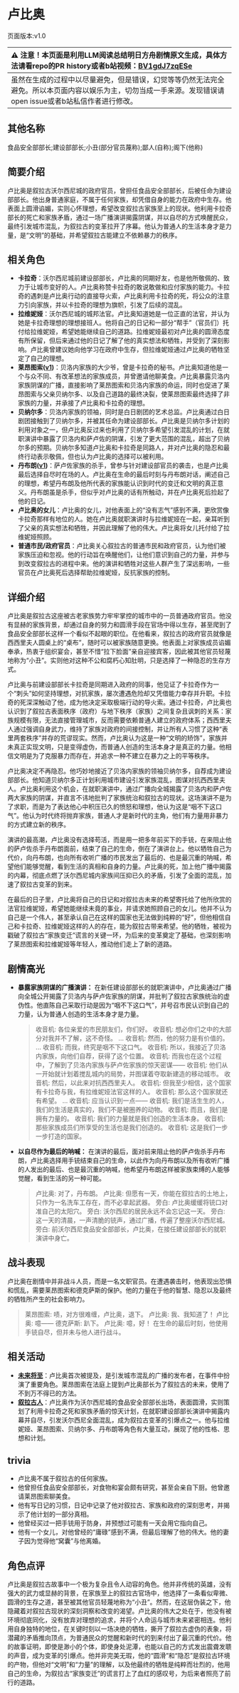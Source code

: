 # 卢比奥
页面版本:v1.0
 

| :warning: 注意！本页面是利用LLM阅读总结明日方舟剧情原文生成，具体方法请看repo的PR history或者b站视频：[BV1gdJ7zqESe](https://www.bilibili.com/video/BV1gdJ7zqESe/)         |
|:----------------------------|
| 虽然在生成的过程中以尽量避免，但是错误，幻觉等等仍然无法完全避免。所以本页面内容以娱乐为主，切勿当成一手来源。发现错误请open issue或者b站私信作者进行修改。|



## 其他名称
食品安全部部长;建设部部长;小丑(部分官员蔑称);鄙人(自称);阁下(他称)
## 简要介绍
卢比奥是叙拉古沃尔西尼城的政府官员，曾担任食品安全部部长，后被任命为建设部部长。他出身普通家庭，不属于任何家族，却凭借自身的能力在政府中生存。他表面上圆滑谄媚，实则心怀理想，希望改变叙拉古家族至上的现状。他利用卡拉奇部长的死亡和家族矛盾，通过一场广播演讲揭露阴谋，并以自尽的方式唤醒民众，最终引发城市混乱，为叙拉古的变革拉开了序幕。他认为普通人的生活本身才是力量，是“文明”的基础，并希望叙拉古能建立不依赖暴力的秩序。
## 相关角色
-   **卡拉奇**：沃尔西尼城前建设部部长，卢比奥的同期好友，也是他所敬佩的、致力于让城市变好的人。卢比奥称赞卡拉奇的敢说敢做和应付家族的能力。卡拉奇的遇刺是卢比奥行动的直接导火索，卢比奥利用卡拉奇的死，将公众的注意力引向家族，并以卡拉奇的理想为旗帜，引发了后续的混乱。
-   **拉维妮娅**：沃尔西尼城的城邦法官。卢比奥知道她是一位正直的法官，并认为她是卡拉奇理想的理想接班人。他将自己的日记和一部分“帮手”（官员们）托付给拉维妮娅，希望她能继续自己的道路。拉维妮娅最初对卢比奥的圆滑态度有所保留，但后来通过他的日记了解了他的真实想法和牺牲，并受到了深刻影响。卢比奥曾建议她向他学习在政府中生存，但拉维妮娅通过卢比奥的牺牲坚定了自己的理想。
-   **莱昂图索([v1](extended_char_lai_ang_tu_suo.md))**：贝洛内家族的大少爷，曾是卡拉奇的秘书。卢比奥知道他是一个与众不同、有改革想法的家族成员，并曾邀请他聊美食。卢比奥暴露贝洛内家族阴谋的广播，直接影响了莱昂图索和贝洛内家族的命运，同时也促进了莱昂图索与父亲贝纳尔多、以及自己道路的最终决裂，使莱昂图索最终选择了非家族的力量，并承接了卢比奥和卡拉奇的理想。
-   **贝纳尔多**：贝洛内家族的领袖，同时是白日剧团的艺术总监。卢比奥通过白日剧团接触到了贝纳尔多，并被其任命为建设部部长。卢比奥是贝纳尔多计划的利用对象之一，但卢比奥反过来也利用了贝纳尔多希望引发混乱的计划，在就职演讲中暴露了贝洛内和萨卢佐的阴谋，引发了更大范围的混乱，超出了贝纳尔多的预期。贝纳尔多知道卢比奥和卡拉奇是同路人，并对卢比奥的隐忍和最终行动表示敬佩，但也认为卢比奥的选择可以被利用。
-   **丹布朗([v1](extended_char_dan_bu_lang.md))**：萨卢佐家族的杀手，曾参与针对建设部官员的袭击，也是卢比奥最后选择自尽时在场的人。卢比奥在生命的最后时刻与丹布朗对话，阐述自己的理想，希望丹布朗及他所代表的家族能认识到时代的变迁和文明的真正意义。丹布朗虽是杀手，但似乎对卢比奥的话有所触动，并在卢比奥死后捡起了他的日记。
-   **卢比奥的女儿**：卢比奥的女儿，对他表面上的“没有志气”感到不满，更欣赏像卡拉奇那样有地位的人。她在卢比奥就职演讲时与拉维妮娅在一起，亲耳听到了父亲的真实想法和牺牲，并因此理解了他的伟大。卢比奥将女儿托付给了拉维妮娅照顾。
-   **普通市民/政府官员**：卢比奥关心叙拉古的普通市民和政府官员，认为他们被家族压迫和忽视。他的行动旨在唤醒他们，让他们意识到自己的力量，并参与到改变叙拉古的进程中来。他的演讲和牺牲对这些人群产生了深远影响，一些官员在卢比奥死后选择帮助拉维妮娅，反抗家族的控制。
## 详细介绍
卢比奥是叙拉古这座被古老家族势力牢牢掌控的城市中的一员普通政府官员。他没有显赫的家族背景，却通过自身的努力和圆滑手段在官场中得以生存，甚至爬到了食品安全部部长这样一个看似不起眼的职位。在他看来，叙拉古的政府官员就像是西西里夫人圆桌上的“桌布”，随时可以被家族随意更换。他表面上对家族成员谄媚奉承，热衷于组织宴会，甚至不惜“拉下脸面”亲自迎接宾客，因此被其他官员轻蔑地称为“小丑”。实则他对这种不公和腐朽心知肚明，只是选择了一种隐忍的生存方式。

卢比奥与前建设部部长卡拉奇是同期进入政府的同事，他见证了卡拉奇作为一个“刺头”如何坚持理想，对抗家族，屡次遭遇危险却又凭借能力幸存并升职。卡拉奇的死深深触动了他，成为他决定采取极端行动的导火索。通过卡拉奇，卢比奥也认识到了叙拉古表面秩序（政府）与地下秩序（家族）之间复杂且讽刺的关系：家族规模有限，无法直接管理城市，反而需要依赖普通人建立的政府体系；西西里夫人通过强调自身武力，维持了家族对政府的间接控制，并让所有人习惯了这种“表里两套秩序”并存的荒谬现实。然而，卢比奥认为这是一种“文明的矫饰”，家族并未真正实现文明，只是变得虚伪，而普通人创造的生活本身才是真正的力量。他相信文明是为了克服暴力而存在，并追求一种不建立在暴力之上的平等秩序。

卢比奥决定不再隐忍。他巧妙地接近了贝洛内家族的领袖贝纳尔多，自荐成为建设部部长。他知道贝纳尔多正计划利用城市建设引发家族混乱，图谋对抗西西里夫人。卢比奥利用这个机会，在就职演讲中，通过广播向全城揭露了贝洛内和萨卢佐两大家族的阴谋，并直言不讳地批判了家族统治和叙拉古的现状。这场演讲不是为了求职，而是为了表达他心中积压已久的愤怒和理想，他认为这是“咽不下这口气”。他认为时代终将抛弃家族，普通人才是新时代的主角，他们有力量用非暴力的方式建立新的秩序。

演讲的最高潮，卢比奥没有选择苟活，而是用一把多年前买下的手铳，在来阻止他的萨卢佐杀手丹布朗面前，结束了自己的生命，倒在了演讲台上。他以牺牲自己为代价，向丹布朗，也向所有收听广播的市民发出了最后的、也是最沉重的呐喊，希望他们能够觉醒，看到生活的真相和自身的力量。卢比奥的死，加上他广播中揭露的内幕，彻底点燃了沃尔西尼城内家族间压抑已久的矛盾，引发了全面的混乱，加速了叙拉古变革的到来。

在最后的日子里，卢比奥将自己的日记和对叙拉古未来的希望寄托给了他所欣赏的法官拉维妮娅，希望她能继续未竟的事业，并请求她照顾自己的女儿。他并不认为自己是一个伟人，甚至承认自己在这样的国家也无法做到纯粹的“好”，但他相信自己和卡拉奇、拉维妮娅这样的人的存在，能为叙拉古带来希望。他的牺牲，被视为戳破了叙拉古“家族变迁”谎言的关键一环，为后来的变革奠定了基础，也深刻影响了莱昂图索和拉维妮娅等年轻人，推动他们走上了新的道路。
## 剧情高光
*   **暴露家族阴谋的广播演讲：** 在新任建设部部长的就职演讲中，卢比奥通过广播向全城公开揭露了贝洛内与萨卢佐家族的阴谋，并批判了叙拉古家族统治的虚伪性。他直陈自己采取行动是因为“咽不下这口气”，并号召市民认识到自己的力量，认为普通人创造的生活本身才是力量。
    > 收音机: 各位亲爱的市民朋友们，你们好。
    > 收音机: 想必你们之中的大部分对我并不了解，这不奇怪。
    > ...
    > 收音机: 然而，他的努力是有价值的。
    > ...
    > 收音机: 而我，终究是咽不下这口气。
    > 收音机: 所以，我接近了贝洛内家族，向他们自荐，获得了这个位置。
    > 收音机: 而我也在这个过程中，了解到了贝洛内家族与萨卢佐家族的惊天密谋——
    > 收音机: 他们从一开始就计划着搅乱城内的局势，并图谋着夺取新建造的移动城市。
    > 收音机: 然后，以此来对抗西西里夫人。
    > 收音机: 但我至少相信，这个国家有卡拉奇与我，有拉维妮娅法官这样的人。
    > 收音机: 那么这个国家就还有希望。
    > ...
    > 收音机: 应当认识到一点——
    > 收音机: 我们是活生生的人，我们的生活是真实的，我们不是被圈养的动物。
    > 收音机: 而且，我们是拥有力量的。
    > 收音机: 我们的力量就是我们创造的生活本身。
    > 收音机: 那些家族成员们所享受的生活也是我们创造的。
    > 收音机: 这是我们一步一步打造的国家。

*   **以自尽作为最后的呐喊：** 在演讲的最后，面对前来阻止他的萨卢佐杀手丹布朗，卢比奥选择用手铳结束自己的生命，以此作为向丹布朗以及所有收听广播的人发出的最后、也是最沉重的呐喊，他希望丹布朗这样被家族束缚的人能够觉醒，看到生活的另一种可能。
    > 卢比奥: 对了，丹布朗。
    > 卢比奥: 但愿有一天，你能在叙拉古的土地上，只作为一名洗车工存在，而不必拿起武器。
    > 旁白: 卢比奥缓缓将铳口对准自己的太阳穴。
    > 旁白: 沃尔西尼的居民永远不会忘记这一天。
    > 旁白: 这一天的清晨，一声清脆的铳声，通过广播，传遍了整座沃尔西尼城。
    > 旁白: 前沃尔西尼食品安全部部长，卢比奥，在接任建设部部长的就职演讲中身亡。
## 战斗表现
卢比奥在剧情中并非战斗人员，而是一名文职官员。在遭遇袭击时，他表现出恐惧和慌乱，需要莱昂图索和德克萨斯的保护。他的力量在于他的智慧、隐忍以及最终的牺牲所产生的社会影响力。
> 莱昂图索: 啧，对方很难缠，卢比奥，退下。
> 卢比奥: 我、我知道了！
> 卢比奥: 噫——
> 德克萨斯: 趴下。
> 卢比奥: 噫，好！
在生命的最后时刻，他使用手铳自尽，但并未与他人进行战斗。
## 相关活动
-   **[未来将至](../stories/story_vigil_set_1.md)**：卢比奥首次被提及，是引发城市混乱的广播的发布者，在事件中扮演了重要角色。莱昂图索在法庭上提到卢比奥部长为了叙拉古的未来，使用了不到万不得已的方法。
-   **[叙拉古人](../stories/act21side.md)**：卢比奥作为沃尔西尼城的食品安全部部长出场，表面圆滑，实则策划了利用卡拉奇之死和家族矛盾的惊天计划，在就职建设部部长演讲中揭露内幕并自尽，引发沃尔西尼全面混乱，成为叙拉古变革的引爆点之一。他与拉维妮娅、莱昂图索、贝纳尔多、丹布朗等角色有大量互动，展现了他的性格、思想和计划。
## trivia
*   卢比奥不属于叙拉古的任何家族。
*   他曾担任食品安全部部长，对食物和宴会颇有研究，甚至会亲自下厨。他曾邀请莱昂图索聊美食。
*   他有写日记的习惯，日记中记录了他对叙拉古、家族和政府的深刻思考，并揭示了他计划的一部分真相。
*   他曾经买过一把手铳用于防身，并预想过可能有一天会用它指向自己。
*   他有一个女儿，对他曾经的“庸碌”感到不满，但最后理解了他的伟大。他的妻子因为觉得他“窝囊”与他离婚。
## 角色点评
卢比奥是叙拉古故事中一个极为复杂且令人动容的角色。他并非传统的英雄，没有强大的武力或显赫的背景，在家族至上的叙拉古官场中，他选择了一条看似卑微、圆滑的生存之道，甚至被其他官员轻蔑地称为“小丑”。然而，在这层伪装之下，他隐藏着对叙拉古现状的深刻洞察和改变的渴望。卢比奥的伟大之处在于，他没有被环境彻底同化，没有放弃对理想的追求，并将个人命运与城市未来紧密相连。他利用自身独特的地位，在关键时刻以一场决绝的牺牲，撕开了叙拉古虚伪的表象，将潜藏的矛盾推向顶点，为普通民众的觉醒和新时代的到来付出了最沉重的代价。他的故事证明，即使是渺小的个体，即使身处泥潭，也能以自己的方式发出震聋发聩的声音，成为变革的引爆点。他并非完美无瑕，他的“圆滑”和“隐忍”是叙拉古环境的产物，但他对“文明”和“力量”的理解，以及他最终的牺牲是纯粹而壮烈的，他用自己的生命，为叙拉古“家族变迁”的谎言打上了血红的感叹号，为后来者照亮了前行的道路。